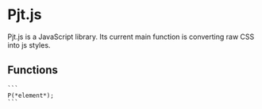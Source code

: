 # Pjt.js
Pjt.js is a JavaScript library.  Its current main function is converting raw CSS into js styles.

## Functions
    ```
    P(*element*);
    ```
